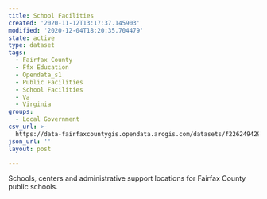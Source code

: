 ```yaml
---
title: School Facilities
created: '2020-11-12T13:17:37.145903'
modified: '2020-12-04T18:20:35.704479'
state: active
type: dataset
tags:
  - Fairfax County
  - Ffx Education
  - Opendata_s1
  - Public Facilities
  - School Facilities
  - Va
  - Virginia
groups:
  - Local Government
csv_url: >-
  https://data-fairfaxcountygis.opendata.arcgis.com/datasets/f226249429c44e2c91f9932fda1b83ea_10.csv?outSR=%7B%22latestWkid%22%3A2283%2C%22wkid%22%3A102746%7D
json_url: ''
layout: post

---
```

Schools, centers and administrative support locations for Fairfax County public schools.
